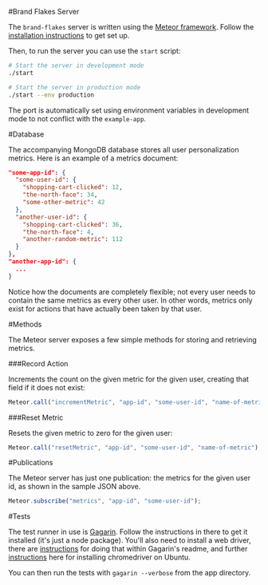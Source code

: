 #Brand Flakes Server

The `brand-flakes` server is written using the [Meteor framework](https://www.meteor.com/). Follow the [installation instructions](https://www.meteor.com/install) to get set up. 

Then, to run the server you can use the `start` script:

```bash
# Start the server in development mode
./start

# Start the server in production mode
./start --env production
```

The port is automatically set using environment variables in development mode to not conflict with the `example-app`.

#Database

The accompanying MongoDB database stores all user personalization metrics. Here is an example of a metrics document:

```JSON
"some-app-id": {
  "some-user-id": {
    "shopping-cart-clicked": 12,
    "the-north-face": 34,
    "some-other-metric": 42
  },
  "another-user-id": {
    "shopping-cart-clicked": 36,
    "the-north-face": 4,
    "another-random-metric": 112
  }
},
"another-app-id": {
  ...
}
```

Notice how the documents are completely flexible; not every user needs to contain the same metrics as every other user. In other words, metrics only exist for actions that have actually been taken by that user.

#Methods

The Meteor server exposes a few simple methods for storing and retrieving metrics. 

###Record Action

Increments the count on the given metric for the given user, creating that field if it does not exist:

```JavaScript
Meteor.call("incrementMetric", "app-id", "some-user-id", "name-of-metric");
```

###Reset Metric

Resets the given metric to zero for the given user:

```JavaScript
Meteor.call("resetMetric", "app-id", "some-user-id", "name-of-metric");
```

#Publications

The Meteor server has just one publication: the metrics for the given user id, as shown in the sample JSON above.

```JavaScript
Meteor.subscribe("metrics", "app-id", "some-user-id");
```

#Tests

The test runner in use is [Gagarin](https://github.com/anticoders/gagarin). Follow the instructions in there to get it installed (it's just a node package). You'll also need to install a web driver, there are [instructions](https://github.com/anticoders/gagarin#testing-with-browser) for doing that within Gagarin's readme, and further [instructions](https://devblog.supportbee.com/2014/10/27/setting-up-cucumber-to-run-with-Chrome-on-Linux/) here for installing chromedriver on Ubuntu.

You can then run the tests with `gagarin --verbose` from the app directory.
